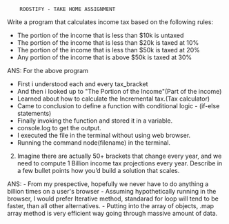 
        ROOSTIFY - TAKE HOME ASSIGNMENT
      
Write a program that calculates income tax based on the following rules:
- The portion of the income that is less than $10k is untaxed
- The portion of the income that is less than $20k is taxed at 10%
- The portion of the income that is less than $50k is taxed at 20%
- Any portion of the income that is above $50k is taxed at 30%

ANS:  For the above program 
   - First i understood each and every tax_bracket
   - And then i looked up to "The Portion of the Income"(Part of the income)
   - Learned about how to calculate the  Incremental tax.(Tax calculator)
   - Came to conclusion to define a function with conditional logic - (if-else statements)
   - Finally invoking the function and stored it in a variable.
   - console.log to get the output.
   - I executed the file in the terminal without using web browser.
   - Running the command node(filename) in the terminal.
   
   
  2. Imagine there are actually 50+ brackets that change every year, and we need to compute 1 
    Billion income tax projections every year. 
    Describe in a few bullet points how you’d build a solution that scales.
   
  ANS: 
        - From my prespective, hopefully we never have to do anything a billion times on a user's browser
        - Assuming hypothetically running in the browser, I would prefer Iterative method, standarad for loop will tend to be 
          faster, than all other alternatives.
        - Putting into the array of objects, .map array method is very efficient way going through massive amount of data.
